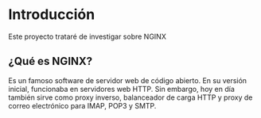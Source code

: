# Introducción 
Este proyecto trataré de investigar sobre NGINX

## ¿Qué es NGINX?
Es un famoso software de servidor web de código abierto. En su versión inicial, funcionaba en servidores web HTTP. Sin embargo, hoy en día también sirve como proxy inverso, balanceador de carga HTTP y proxy de correo electrónico para IMAP, POP3 y SMTP.

